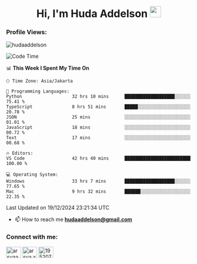 <h1 align="center">Hi, I'm Huda Addelson 
  <img src="https://media.giphy.com/media/hvRJCLFzcasrR4ia7z/giphy.gif" width="30px"/>
</h1>

<p align="left"> <h3>Profile Views:</h3> <img src="https://komarev.com/ghpvc/?username=huda-addelson&label=Profile%20views&color=0e75b6&style=flat" alt="hudaaddelson" /> </p>

<!--START_SECTION:waka-->
![Code Time](http://img.shields.io/badge/Code%20Time-71%20hrs%2017%20mins-blue)

📊 **This Week I Spent My Time On** 

```text
🕑︎ Time Zone: Asia/Jakarta

💬 Programming Languages: 
Python                   32 hrs 10 mins      ███████████████████░░░░░░   75.41 % 
TypeScript               8 hrs 51 mins       █████░░░░░░░░░░░░░░░░░░░░   20.78 % 
JSON                     25 mins             ░░░░░░░░░░░░░░░░░░░░░░░░░   01.01 % 
JavaScript               18 mins             ░░░░░░░░░░░░░░░░░░░░░░░░░   00.72 % 
Text                     17 mins             ░░░░░░░░░░░░░░░░░░░░░░░░░   00.68 % 

🔥 Editors: 
VS Code                  42 hrs 40 mins      █████████████████████████   100.00 % 

💻 Operating System: 
Windows                  33 hrs 7 mins       ███████████████████░░░░░░   77.65 % 
Mac                      9 hrs 32 mins       ██████░░░░░░░░░░░░░░░░░░░   22.35 % 
```


 Last Updated on 19/12/2024 23:21:34 UTC
<!--END_SECTION:waka-->

- 📫 How to reach me **hudaaddelson@gmail.com**

<h3 align="left">Connect with me:</h3>
<p align="left">
<a href="https://www.linkedin.com/in/muhammad-khoirul-huda-559006139/" target="blank"><img align="center" src="https://raw.githubusercontent.com/rahuldkjain/github-profile-readme-generator/master/src/images/icons/Social/linked-in-alt.svg" alt="arsyaadi" height="30" width="40" /></a>
<a href="https://fb.com/khoirul.huda.35513" target="blank"><img align="center" src="https://raw.githubusercontent.com/rahuldkjain/github-profile-readme-generator/master/src/images/icons/Social/facebook.svg" alt="arsya.xkz" height="30" width="40" /></a>
<a href="https://stackoverflow.com/users/19123792" target="blank"><img align="center" src="https://raw.githubusercontent.com/rahuldkjain/github-profile-readme-generator/master/src/images/icons/Social/stack-overflow.svg" alt="19520749" height="30" width="40" /></a>
</p>
